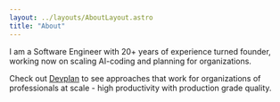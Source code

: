 ```yaml
---
layout: ../layouts/AboutLayout.astro
title: "About"
---
```


I am a Software Engineer with 20+ years of experience turned founder, working now on scaling AI-coding and planning 
for organizations.

Check out [Devplan](https://devplan.com) to see approaches that work for organizations of professionals at scale - high
productivity with production grade quality.

